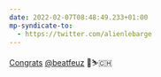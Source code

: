 ```yaml
---
date: 2022-02-07T08:48:49.233+01:00
mp-syndicate-to:
  - https://twitter.com/alienlebarge
---
```

[Congrats](https://www.rts.ch/sport/video/jeux-olympiques/12844781-descente-messieurs-beat-feuz-sui-remporte-lor-olympique.html) [@beatfeuz](https://twitter.com/beatfeuz) 🥇⛷🇨🇭
